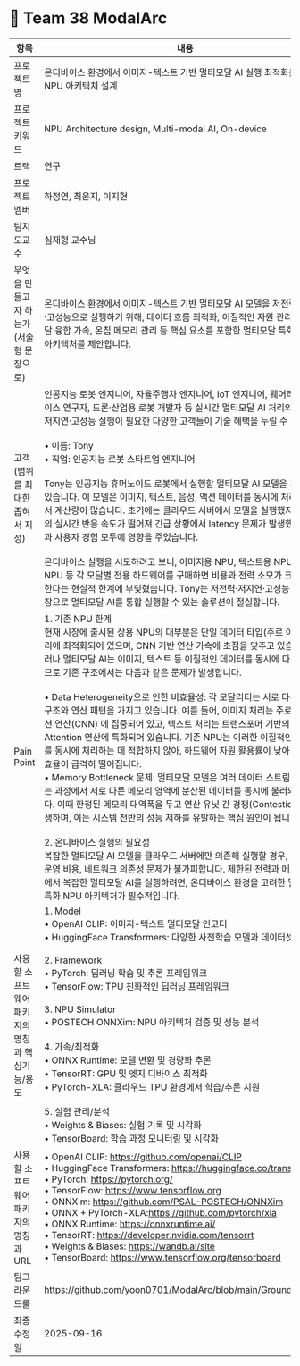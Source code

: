 # 🦾 Team 38 ModalArc 

| 항목 | 내용 |
|------|------|
| 프로젝트명 | 온디바이스 환경에서 이미지-텍스트 기반 멀티모달 AI 실행 최적화를 위한 NPU 아키텍처 설계
| 프로젝트 키워드 | NPU Architecture design, Multi-modal AI, On-device |
| 트랙 | 연구 |
| 프로젝트 멤버 | 하정연, 최윤지, 이지현 |
| 팀지도교수 | 심재형 교수님 |
| 무엇을 만들고자 하는가 (서술형 문장으로) | 온디바이스 환경에서 이미지-텍스트 기반 멀티모달 AI 모델을 저전력·저지연·고성능으로 실행하기 위해, 데이터 흐름 최적화, 이질적인 자원 관리, 멀티모달 융합 가속, 온칩 메모리 관리 등 핵심 요소를 포함한 멀티모달 특화 NPU 아키텍처를 제안합니다. |
| 고객(범위를 최대한 좁혀서 지정) | 인공지능 로봇 엔지니어, 자율주행차 엔지니어, IoT 엔지니어, 웨어러블 디바이스 연구자, 드론·산업용 로봇 개발자 등 실시간 멀티모달 AI 처리와 저전력·저지연·고성능 실행이 필요한 다양한 고객들이 기술 혜택을 누릴 수 있습니다. <br><br> • 이름: Tony <br> • 직업: 인공지능 로봇 스타트업 엔지니어 <br><br> Tony는 인공지능 휴머노이드 로봇에서 실행할 멀티모달 AI 모델을 개발하고 있습니다. 이 모델은 이미지, 텍스트, 음성, 액션 데이터를 동시에 처리해야 해서 계산량이 많습니다. 초기에는 클라우드 서버에서 모델을 실행했지만, 로봇의 실시간 반응 속도가 떨어져 긴급 상황에서 latency 문제가 발생했고, 안전과 사용자 경험 모두에 영향을 주었습니다.<br><br> 온디바이스 실행을 시도하려고 보니, 이미지용 NPU, 텍스트용 NPU, 음성용 NPU 등 각 모달별 전용 하드웨어를 구매하면 비용과 전력 소모가 크게 증가한다는 현실적 한계에 부딪혔습니다. Tony는 저전력·저지연·고성능 NPU 한 장으로 멀티모달 AI를 통합 실행할 수 있는 솔루션이 절실합니다. |
| Pain Point | 1. 기존 NPU 한계<br>  현재 시장에 출시된 상용 NPU의 대부분은 단일 데이터 타입(주로 이미지) 처리에 최적화되어 있으며, CNN 기반 연산 가속에 초점을 맞추고 있습니다. 그러나 멀티모달 AI는 이미지, 텍스트 등 이질적인 데이터를 동시에 다루어야 하므로 기존 구조에서는 다음과 같은 문제가 발생합니다. <br><br> • Data Heterogeneity으로 인한 비효율성: 각 모달리티는 서로 다른 데이터 구조와 연산 패턴을 가지고 있습니다. 예를 들어, 이미지 처리는 주로 컨볼루션 연산(CNN) 에 집중되어 있고, 텍스트 처리는 트랜스포머 기반의 Attention 연산에 특화되어 있습니다. 기존 NPU는 이러한 이질적인 데이터를 동시에 처리하는 데 적합하지 않아, 하드웨어 자원 활용률이 낮아지고 연산 효율이 급격히 떨어집니다. <br> • Memory Bottleneck 문제: 멀티모달 모델은 여러 데이터 스트림을 융합하는 과정에서 서로 다른 메모리 영역에 분산된 데이터를 동시에 불러와야 합니다. 이때 한정된 메모리 대역폭을 두고 연산 유닛 간 경쟁(Contestion)이 발생하며, 이는 시스템 전반의 성능 저하를 유발하는 핵심 원인이 됩니다. <br><br> 2. 온디바이스 실행의 필요성 <br> 복잡한 멀티모달 AI 모델을 클라우드 서버에만 의존해 실행할 경우, 지연 및 운영 비용, 네트워크 의존성 문제가 불가피합니다. 제한된 전력과 메모리 환경에서 복잡한 멀티모달 AI를 실행하려면, 온디바이스 환경을 고려한 멀티모달 특화 NPU 아키텍처가 필수적입니다. |
| 사용할 소프트웨어 패키지의 명칭과 핵심기능/용도 |  1. Model <br>  • OpenAI CLIP: 이미지-텍스트 멀티모달 인코더 <br>  • HuggingFace Transformers: 다양한 사전학습 모델과 데이터셋 제공 <br><br> 2. Framework <br>  • PyTorch: 딥러닝 학습 및 추론 프레임워크 <br> • TensorFlow: TPU 친화적인 딥러닝 프레임워크 <br><br> 3. NPU Simulator <br> • POSTECH ONNXim: NPU 아키텍처 검증 및 성능 분석 <br><br> 4. 가속/최적화 <br> • ONNX Runtime: 모델 변환 및 경량화 추론 <br> • TensorRT: GPU 및 엣지 디바이스 최적화 <br> • PyTorch-XLA: 클라우드 TPU 환경에서 학습/추론 지원 <br><br> 5. 실험 관리/분석 <br> • Weights & Biases: 실험 기록 및 시각화 <br> • TensorBoard: 학습 과정 모니터링 및 시각화 |
| 사용할 소프트웨어 패키지의 명칭과 URL |  • OpenAI CLIP: https://github.com/openai/CLIP <br> • HuggingFace Transformers: https://huggingface.co/transformers <br> • PyTorch: https://pytorch.org/ <br> • TensorFlow: https://www.tensorflow.org <br> • ONNXim: https://github.com/PSAL-POSTECH/ONNXim <br> • ONNX + PyTorch-XLA:https://github.com/pytorch/xla <br> • ONNX Runtime: https://onnxruntime.ai/ <br> • TensorRT: https://developer.nvidia.com/tensorrt <br> • Weights & Biases: https://wandb.ai/site <br> • TensorBoard: https://www.tensorflow.org/tensorboard |
| 팀그라운드룰 | https://github.com/yoon0701/ModalArc/blob/main/GroundRule.md |
| 최종수정일 | 2025-09-16 |



































